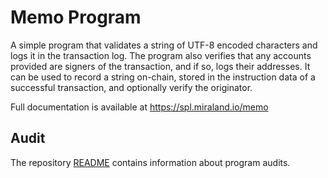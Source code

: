 # Memo Program

A simple program that validates a string of UTF-8 encoded characters and logs it
in the transaction log. The program also verifies that any accounts provided are
signers of the transaction, and if so, logs their addresses. It can be used to
record a string on-chain, stored in the instruction data of a successful
transaction, and optionally verify the originator.

Full documentation is available at https://spl.miraland.io/memo

## Audit

The repository [README](https://github.com/miraland-labs/miraland-program-library#audits)
contains information about program audits.
